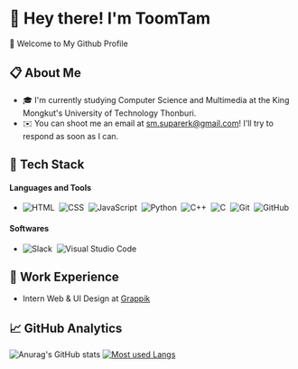 # :wave: Hey there! I'm ToomTam
:sunflower: Welcome to My Github Profile
## :clipboard:  About Me
- :mortar_board: I'm currently studying Computer Science and Multimedia at the King Mongkut's University of Technology Thonburi.
- :envelope: You can shoot me an email at sm.suparerk@gmail.com! I'll try to respond as soon as I can.
## :triangular_ruler: Tech Stack
#### Languages and Tools
- ![HTML](https://img.shields.io/badge/-HTML-05122A?style=flat&logo=HTML5)&nbsp;
![CSS](https://img.shields.io/badge/-CSS-05122A?style=flat&logo=CSS3&logoColor=1572B6)&nbsp;
![JavaScript](https://img.shields.io/badge/-JavaScript-05122A?style=flat&logo=javascript)&nbsp;
![Python](https://img.shields.io/badge/-Python-05122A?style=flat&logo=python)&nbsp;
![C++](https://img.shields.io/badge/-C++-05122A?style=flat&logo=C%2B%2B&logoColor=00599C)&nbsp;
![C](https://img.shields.io/badge/-C-05122A?style=flat&logo=C&logoColor=A8B9CC)&nbsp;
![Git](https://img.shields.io/badge/-Git-05122A?style=flat&logo=git)&nbsp;
![GitHub](https://img.shields.io/badge/-GitHub-05122A?style=flat&logo=github)&nbsp;
#### Softwares
- ![Slack](https://img.shields.io/badge/-Slack-05122A?style=flat&logo=slack)&nbsp;
![Visual Studio Code](https://img.shields.io/badge/-Visual%20Studio%20Code-05122A?style=flat&logo=visual-studio-code&logoColor=007ACC)&nbsp;

## :briefcase: Work Experience
- Intern Web & UI Design at [Grappik](https://www.grappik.com/)
## :chart_with_upwards_trend: GitHub Analytics
![Anurag's GitHub stats](https://github-readme-stats.vercel.app/api?username=ToomTammer&show_icons=true&theme=radical)
[![Most used Langs](https://github-readme-stats.vercel.app/api/top-langs/?username=ToomTammer&layout=compact&theme=radical)](https://github.com/faiichann/github-readme-stats)

